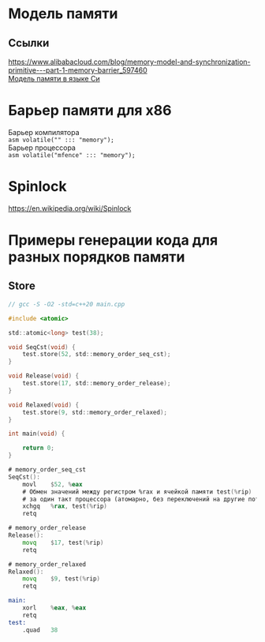 # Модель памяти

## Ссылки
https://www.alibabacloud.com/blog/memory-model-and-synchronization-primitive---part-1-memory-barrier_597460  
[Модель памяти в языке Си](https://gcc.gnu.org/onlinedocs/gcc/_005f_005fatomic-Builtins.html#_005f_005fatomic-Builtins)  

# Барьер памяти для x86
Барьер компилятора  
```asm volatile("" ::: "memory");```  
Барьер процессора  
```asm volatile("mfence" ::: "memory");```  

# Spinlock
https://en.wikipedia.org/wiki/Spinlock  

# Примеры генерации кода для разных порядков памяти
## Store
```c
// gcc -S -O2 -std=c++20 main.cpp

#include <atomic>

std::atomic<long> test(38);

void SeqCst(void) {
    test.store(52, std::memory_order_seq_cst);
}

void Release(void) {
    test.store(17, std::memory_order_release);
}

void Relaxed(void) {
    test.store(9, std::memory_order_relaxed);
}

int main(void) {

    return 0;
}
```
```asm
# memory_order_seq_cst
SeqCst():
    movl    $52, %eax
    # Обмен значений между регистром %rax и ячейкой памяти test(%rip)
    # за один такт процессора (атомарно, без переключений на другие потоки).
    xchgq   %rax, test(%rip)
    retq

# memory_order_release
Release():
    movq    $17, test(%rip)
    retq

# memory_order_relaxed
Relaxed():
    movq    $9, test(%rip)
    retq

main:
    xorl    %eax, %eax
    retq
test:
    .quad   38
```

